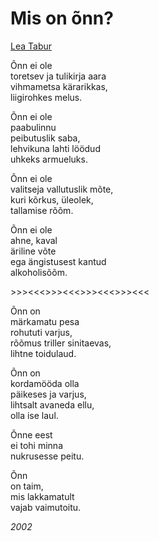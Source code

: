 # Mis on õnn?

[Lea Tabur](./)

Õnn ei ole  
toretsev ja tulikirja aara  
vihmametsa kärarikkas,  
liigirohkes melus.

Õnn ei ole  
paabulinnu  
peibutuslik saba,  
lehvikuna lahti löödud  
uhkeks armueluks.

Õnn ei ole  
valitseja vallutuslik mõte,  
kuri kõrkus, üleolek,  
tallamise rõõm.

Õnn ei ole  
ahne, kaval  
äriline võte  
ega ängistusest kantud  
alkoholisõõm.

&gt;&gt;&gt;&lt;&lt;&lt;&gt;&gt;&gt;&lt;&lt;&lt;&gt;&gt;&gt;&lt;&lt;&lt;&gt;&gt;&gt;&lt;&lt;&lt;

Õnn on  
märkamatu pesa  
rohututi varjus,  
rõõmus triller sinitaevas,  
lihtne toidulaud.

Õnn on  
kordamööda olla  
päikeses ja varjus,  
lihtsalt avaneda ellu,  
olla ise laul.

Õnne eest  
ei tohi minna  
nukrusesse peitu.

Õnn  
on taim,  
mis lakkamatult  
vajab vaimutoitu.

_2002_

